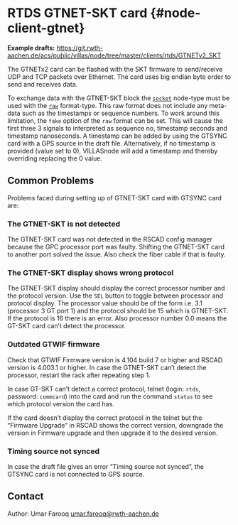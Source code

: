 # RTDS GTNET-SKT card {#node-client-gtnet}

**Example drafts:** <https://git.rwth-aachen.de/acs/public/villas/node/tree/master/clients/rtds/GTNETv2_SKT>

The GTNETx2 card can be flashed with the SKT firmware to send/receive UDP and TCP packets over Ethernet.
The card uses big endian byte order to send and receives data.

To exchange data with the GTNET-SKT block the [`socket`](../nodes/socket.md) node-type must be used with the [`raw`](../formats/raw.md) format-type.
This raw format does not include any meta-data such as the timestamps or sequence numbers.
To work around this limitation, the `fake` option of the `raw` format can be set.
This will cause the first three 3 signals to interpreted as sequence no, timestamp seconds and timestamp nanoseconds.
A timestamp can be added by using the GTSYNC card with a GPS source in the draft file.
Alternatively, if no timestamp is provided (value set to 0), VILLASnode will add a timestamp and thereby overriding replacing the 0 value.
 
## Common Problems

Problems faced during setting up of GTNET-SKT card with GTSYNC card are:

### The GTNET-SKT is not detected

The GTNET-SKT card was not detected in the RSCAD config manager because the GPC processor port was faulty.
Shifting the GTNET-SKT card to another port solved the issue.
Also check the fiber cable if that is faulty.

### The GTNET-SKT display shows wrong protocol

The GTNET-SKT display should display the correct processor number and the protocol version.
Use the `SEL` button to toggle between processor and protocol display.
The processor value should be of the form i.e. 3.1 (processor 3 GT port 1) and the protocol should be 15 which is GTNET-SKT.
If the protocol is 16 there is an error.
Also processor number 0.0 means the GT-SKT card can’t detect the processor.

### Outdated GTWIF firmware

Check that GTWIF Firmware version is 4.104 build 7 or higher and RSCAD version is 4.003.1 or higher.
In case the GTNET-SKT can’t detect the processor, restart the rack after repeating step 1.

In case GT-SKT can’t detect a correct protocol, telnet (login: `rtds`, password: `commcard`) into the card and run the command `status` to see which protocol version the card has.

If the card doesn’t display the correct protocol in the telnet but the “Firmware Upgrade” in RSCAD shows the correct version, downgrade the version in Firmware upgrade and then upgrade it to the desired version.
 
### Timing source not synced
 
In case the draft file gives an error “Timing source not synced”, the GTSYNC card is not connected to GPS source.

## Contact
 
Author: Umar Farooq <umar.farooq@rwth-aachen.de>
